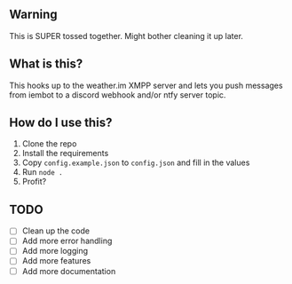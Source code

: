 ## Warning
This is SUPER tossed together. Might bother cleaning it up later.

## What is this?
This hooks up to the weather.im XMPP server and lets you push messages from iembot to a discord webhook and/or ntfy server topic.

## How do I use this?
1. Clone the repo
2. Install the requirements
3. Copy `config.example.json` to `config.json` and fill in the values
4. Run `node .`
5. Profit?

## TODO
- [ ] Clean up the code
- [ ] Add more error handling
- [ ] Add more logging
- [ ] Add more features
- [ ] Add more documentation